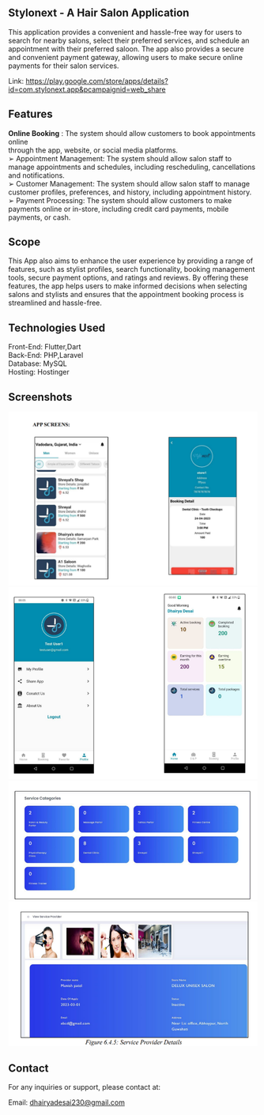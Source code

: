 ## Stylonext - A Hair Salon Application
 This application provides a convenient and hassle-free way for users to search for nearby salons, select their preferred services, and schedule an appointment with   their preferred saloon. The app also provides a secure and convenient payment gateway, allowing users to make secure online payments for their salon services.

 Link: https://play.google.com/store/apps/details?id=com.stylonext.app&pcampaignid=web_share

## Features
**Online Booking** : The system should allow customers to book appointments online  
through the app, website, or social media platforms.  
➢ Appointment Management: The system should allow salon staff to manage appointments and schedules, including rescheduling, cancellations and notifications.    
➢ Customer Management: The system should allow salon staff to manage customer
profiles, preferences, and history, including appointment history.  
➢ Payment Processing: The system should allow customers to make payments
online or in-store, including credit card payments, mobile payments, or cash.


## Scope
This App also aims to enhance the user experience by providing a range of
features, such as stylist profiles, search functionality, booking management tools,
secure payment options, and ratings and reviews. By offering these features, the app
helps users to make informed decisions when selecting salons and stylists and ensures
that the appointment booking process is streamlined and hassle-free. 

## Technologies Used
Front-End: Flutter,Dart  
Back-End: PHP,Laravel  
Database: MySQL  
Hosting: Hostinger


## Screenshots
![alt text](image.png)
![alt text](image-1.png)
![alt text](image-2.png)
![alt text](image-3.png)
## Contact 

For any inquiries or support, please contact at:

Email: dhairyadesai230@gmail.com
